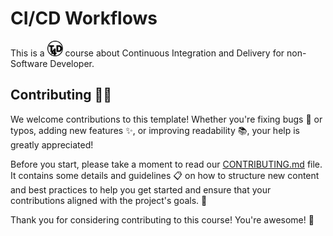 # CI/CD Workflows

<!-- include-before -->

This is a <img src="./source/_static/T4D_logo_bw.svg" alt="T4D" width="25" height="25"> course about Continuous Integration and Delivery for non-Software Developer.


## Contributing 🤝🎉

We welcome contributions to this template!
Whether you're fixing bugs 🐛 or typos, adding new features ✨, or improving readability 📚, your help is greatly appreciated!

Before you start, please take a moment to read our [CONTRIBUTING.md](CONTRIBUTING.md) file.
It contains some details and guidelines 📋 on how to structure new content and best practices to help you get started and ensure that your contributions aligned with the project's goals. 🚀

Thank you for considering contributing to this course! You're awesome! 🌟
